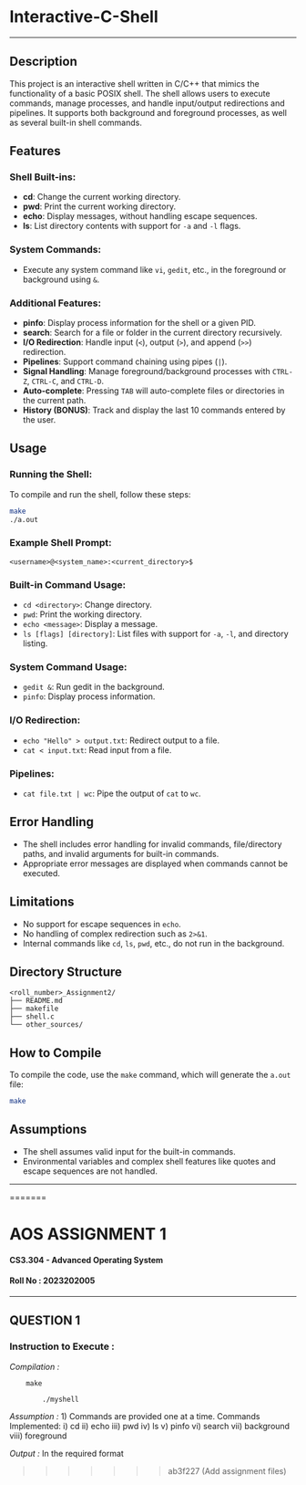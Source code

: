 # Interactive-C-Shell

---


## Description

This project is an interactive shell written in C/C++ that mimics the functionality of a basic POSIX shell. The shell allows users to execute commands, manage processes, and handle input/output redirections and pipelines. It supports both background and foreground processes, as well as several built-in shell commands.

## Features

### Shell Built-ins:
- **cd**: Change the current working directory.
- **pwd**: Print the current working directory.
- **echo**: Display messages, without handling escape sequences.
- **ls**: List directory contents with support for `-a` and `-l` flags.

### System Commands:
- Execute any system command like `vi`, `gedit`, etc., in the foreground or background using `&`.

### Additional Features:
- **pinfo**: Display process information for the shell or a given PID.
- **search**: Search for a file or folder in the current directory recursively.
- **I/O Redirection**: Handle input (`<`), output (`>`), and append (`>>`) redirection.
- **Pipelines**: Support command chaining using pipes (`|`).
- **Signal Handling**: Manage foreground/background processes with `CTRL-Z`, `CTRL-C`, and `CTRL-D`.
- **Auto-complete**: Pressing `TAB` will auto-complete files or directories in the current path.
- **History (BONUS)**: Track and display the last 10 commands entered by the user.

## Usage

### Running the Shell:
To compile and run the shell, follow these steps:

```bash
make
./a.out
```

### Example Shell Prompt:
```
<username>@<system_name>:<current_directory>$
```

### Built-in Command Usage:
- `cd <directory>`: Change directory.
- `pwd`: Print the working directory.
- `echo <message>`: Display a message.
- `ls [flags] [directory]`: List files with support for `-a`, `-l`, and directory listing.

### System Command Usage:
- `gedit &`: Run gedit in the background.
- `pinfo`: Display process information.

### I/O Redirection:
- `echo "Hello" > output.txt`: Redirect output to a file.
- `cat < input.txt`: Read input from a file.

### Pipelines:
- `cat file.txt | wc`: Pipe the output of `cat` to `wc`.

## Error Handling

- The shell includes error handling for invalid commands, file/directory paths, and invalid arguments for built-in commands.
- Appropriate error messages are displayed when commands cannot be executed.

## Limitations
- No support for escape sequences in `echo`.
- No handling of complex redirection such as `2>&1`.
- Internal commands like `cd`, `ls`, `pwd`, etc., do not run in the background.

## Directory Structure

```
<roll_number>_Assignment2/
├── README.md
├── makefile
├── shell.c
└── other_sources/
```

## How to Compile

To compile the code, use the `make` command, which will generate the `a.out` file:

```bash
make
```

## Assumptions
- The shell assumes valid input for the built-in commands.
- Environmental variables and complex shell features like quotes and escape sequences are not handled.


---

=======
# AOS ASSIGNMENT 1
#### CS3.304 - Advanced Operating System
#### Roll No : 2023202005
---

## QUESTION 1
### Instruction to Execute :


*Compilation :* 
```
	make

```

```
        ./myshell

```
*Assumption :* 1) Commands are provided one at a time.
                 Commands Implemented: i) cd
                                       ii) echo
                                       iii) pwd
                                       iv) ls
                                       v) pinfo
                                       vi) search
                                       vii) background
                                       viii) foreground

*Output :* In the required format
>>>>>>> ab3f227 (Add assignment files)
